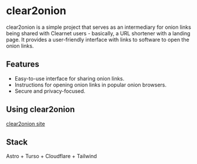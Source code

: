 # clear2onion
clear2onion is a simple project that serves as an intermediary for onion links being shared with Clearnet users - basically, a URL shortener with a landing page. It provides a user-friendly interface with links to software to open the onion links.

## Features
- Easy-to-use interface for sharing onion links.
- Instructions for opening onion links in popular onion browsers.
- Secure and privacy-focused.

## Using clear2onion
[clear2onion site](https://clear2onion.pages.dev)

## Stack
Astro + Turso + Cloudflare + Tailwind

<!-- ## Contributing

We welcome contributions! Please see our [contributing guide](CONTRIBUTING.md) for more details. -->
